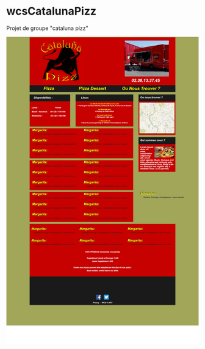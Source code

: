 # wcsCatalunaPizz
Projet de groupe "cataluna pizz"

![Image of cataluna pizz](https://github.com/Necromosis/wcsCatalunaPizz/blob/master/template%20WCS%20cataluna/Artboard1.png)
